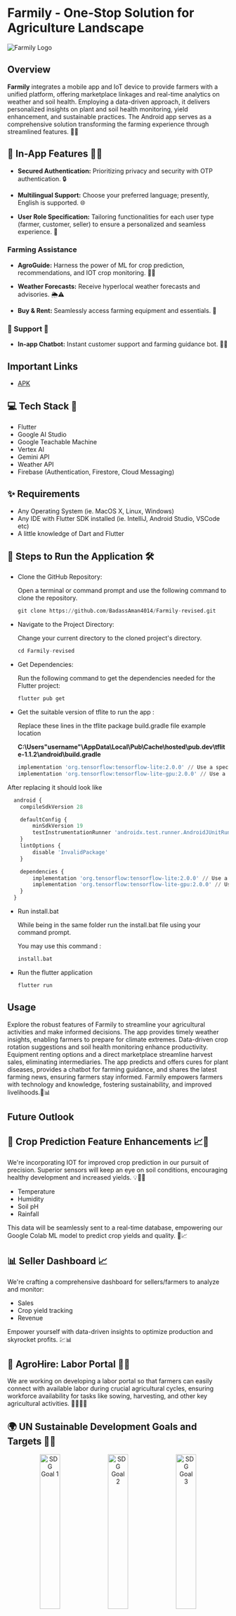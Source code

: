 # Farmily - One-Stop Solution for Agriculture Landscape

![Farmily Logo](assets/images/logo.jpg)


## Overview

**Farmily** integrates a mobile app and IoT device to provide farmers with a unified platform, offering marketplace linkages and real-time analytics on weather and soil health. Employing a data-driven approach, it delivers personalized insights on plant and soil health monitoring, yield enhancement, and sustainable practices. The Android app serves as a comprehensive solution transforming the farming experience through streamlined features. 🌾🚀


## 📱 In-App Features 🌟🔧

- **Secured Authentication:** Prioritizing privacy and security with OTP authentication. 🔒

- **Multilingual Support:** Choose your preferred language; presently, English is supported. 🌐

- **User Role Specification:** Tailoring functionalities for each user type (farmer, customer, seller) to ensure a personalized and seamless experience. 🌱

### Farming Assistance

- **AgroGuide:** Harness the power of ML for crop prediction, recommendations, and IOT crop monitoring. 🌱🤖
  
- **Weather Forecasts:** Receive hyperlocal weather forecasts and advisories. 🌦️⚠️
  
- **Buy & Rent:** Seamlessly access farming equipment and essentials. 🛒

### 🤖 Support 🤖

- **In-app Chatbot:** Instant customer support and farming guidance bot. 🤖💬

## Important Links
- [APK](https://drive.google.com/drive/u/7/folders/1myqlasuUwhp0s0uvSagmvQ41X5ep2p42)
  

## 💻 Tech Stack 🔧

- Flutter
- Google AI Studio
- Google Teachable Machine
- Vertex AI
- Gemini API
- Weather API
- Firebase (Authentication, Firestore, Cloud Messaging)

## ✨ Requirements
* Any Operating System (ie. MacOS X, Linux, Windows)
* Any IDE with Flutter SDK installed (ie. IntelliJ, Android Studio, VSCode etc)
* A little knowledge of Dart and Flutter


## 🚀 Steps to Run the Application 🛠️

- Clone the GitHub Repository: 

  Open a terminal or command prompt and use the following command to clone the repository.

  ```python
  git clone https://github.com/BadassAman4014/Farmily-revised.git 
  ```


- Navigate to the Project Directory:

  Change your current directory to the cloned project's directory.

  ```python
  cd Farmily-revised
  ```

- Get Dependencies:

  Run the following command to get the dependencies needed for the Flutter project:
  ```python
  flutter pub get
  ```

- Get the suitable version of tflite to run the app :

  Replace these lines in the tflite package build.gradle file
  example location 
  
  **C:\Users\"username"\AppData\Local\Pub\Cache\hosted\pub.dev\tflite-1.1.2\android\build.gradle**
  ```python
  implementation 'org.tensorflow:tensorflow-lite:2.0.0' // Use a specific version
  implementation 'org.tensorflow:tensorflow-lite-gpu:2.0.0' // Use a specific version
  ```

After replacing it should look like 
``` python
  android {
    compileSdkVersion 28

    defaultConfig {
        minSdkVersion 19
        testInstrumentationRunner 'androidx.test.runner.AndroidJUnitRunner'
    }
    lintOptions {
        disable 'InvalidPackage'
    }

    dependencies {
        implementation 'org.tensorflow:tensorflow-lite:2.0.0' // Use a specific version
        implementation 'org.tensorflow:tensorflow-lite-gpu:2.0.0' // Use a specific version
    }
  }
```

- Run install.bat 

  While being in the same folder run the install.bat file using your command prompt.

  You may use this command :
  ```python
  install.bat
  ```

- Run the flutter application 

  ```python
  flutter run
  ```
  

## Usage

Explore the robust features of Farmily to streamline your agricultural activities and make informed decisions. The app provides timely weather insights, enabling farmers to prepare for climate extremes. Data-driven crop rotation suggestions and soil health monitoring enhance productivity. Equipment renting options and a direct marketplace streamline harvest sales, eliminating intermediaries. The app predicts and offers cures for plant diseases, provides a chatbot for farming guidance, and shares the latest farming news, ensuring farmers stay informed. Farmily empowers farmers with technology and knowledge, fostering sustainability, and improved livelihoods.🌾📊

## Future Outlook

## 🌾 Crop Prediction Feature Enhancements 📈🌱
We're incorporating IOT for improved crop prediction in our pursuit of precision. Superior sensors will keep an eye on soil conditions, encouraging healthy development and increased yields.
💡🌱🚜
- Temperature
- Humidity
- Soil pH
- Rainfall

This data will be seamlessly sent to a real-time database, empowering our Google Colab ML model to predict crop yields and quality. 🌾📈

## 📊 Seller Dashboard 📈

We're crafting a comprehensive dashboard for sellers/farmers to analyze and monitor:
- Sales
- Crop yield tracking
- Revenue

Empower yourself with data-driven insights to optimize production and skyrocket profits. 💹📊

## 🌾 AgroHire: Labor Portal 🤝💼
We are working on developing a labor portal so that farmers can easily connect with available labor during crucial agricultural cycles, ensuring workforce availability for tasks like sowing, harvesting, and other key agricultural activities. 🧑‍🌾👩‍🌾

## 🌍 UN Sustainable Development Goals and Targets 🎯🌐

<p align="center">
  <img src="assets/images/SDG/hunger.png" width="30%" alt="SDG Goal 1">
  <img src="assets/images/SDG/work.png" width="30%" alt="SDG Goal 2">
  <img src="assets/images/SDG/conpro.png" width="30%" alt="SDG Goal 3">
</p>

Goal 2 - Zero Hunger
        Target 2.3 - Double agricultural productivity and incomes of small-scale food producers.
        
Goal 8 - Decent Work and Economic Growth
         Target 8.2 - Achieve higher levels of economic productivity through diversification and technological upgrading.
         
Goal 12 - Responsible Consumption and Production
          Target 12.3 - Halve per capita global food waste and reduce food losses along production and supply chains.

## 👥 Our Members 🌐
- Valhari Meshram 
- Aman Raut
- Viranchi Dakhare
- Vishakha Fulare
            
### Contributors

Join us in cultivating innovation in Indian agriculture. Your contributions are the seeds of change! 🌱🤝


